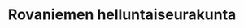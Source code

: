 ---
title: Rovaniemen helluntaiseurakunta
layout: default
categories: [yritysgrafiikka]
box-image: yritysgrafiikka/rovaniemen-helluntaiseurakunta.png
hide_title_on_box: true
---